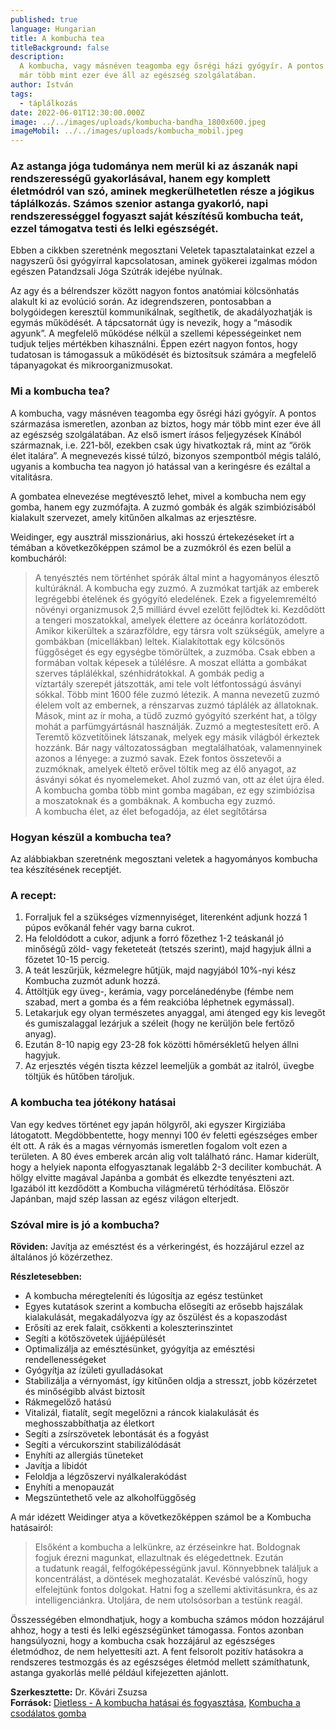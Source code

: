 ```yaml
---
published: true
language: Hungarian
title: A kombucha tea
titleBackground: false
description:
  A kombucha, vagy másnéven teagomba egy ősrégi házi gyógyír. A pontos származása ismeretlen, azonban az biztos, hogy
  már több mint ezer éve áll az egészség szolgálatában.
author: István
tags:
  - táplálkozás
date: 2022-06-01T12:30:00.000Z
image: ../../images/uploads/kombucha-bandha_1800x600.jpeg
imageMobil: ../../images/uploads/kombucha_mobil.jpeg
---
```


### Az astanga jóga tudománya nem merül ki az ászanák napi rendszerességű gyakorlásával, hanem egy komplett életmódról van szó, aminek megkerülhetetlen része a jógikus táplálkozás. Számos szenior astanga gyakorló, napi rendszerességgel fogyaszt saját készítésű kombucha teát, ezzel támogatva testi és lelki egészségét.

Ebben a cikkben szeretnénk megosztani Veletek tapasztalatainkat ezzel a nagyszerű ősi gyógyírral kapcsolatosan, aminek
gyökerei izgalmas módon egészen Patandzsali Jóga Szútrák idejébe nyúlnak.

Az agy és a bélrendszer között nagyon fontos anatómiai kölcsönhatás alakult ki az evolúció során. Az idegrendszeren,
pontosabban a bolygóidegen keresztül kommunikálnak, segíthetik, de akadályozhatják is egymás működését. A tápcsatornát
úgy is nevezik, hogy a “második agyunk”. A megfelelő működése nélkül a szellemi képességeinket nem tudjuk teljes
mértékben kihasználni. Éppen ezért nagyon fontos, hogy tudatosan is támogassuk a működését és biztosítsuk számára a
megfelelő tápanyagokat és mikroorganizmusokat.

### Mi a kombucha tea?

A kombucha, vagy másnéven teagomba egy ősrégi házi gyógyír. A pontos származása ismeretlen, azonban az biztos, hogy már
több mint ezer éve áll az egészség szolgálatában. Az első ismert írásos feljegyzések Kínából származnak, i.e. 221-ből,
ezekben csak úgy hivatkoztak rá, mint az “örök élet italára”. A megnevezés kissé túlzó, bizonyos szempontból mégis
találó, ugyanis a kombucha tea nagyon jó hatással van a keringésre és ezáltal a vitalitásra.

A gombatea elnevezése megtévesztő lehet, mivel a kombucha nem egy gomba, hanem egy zuzmófajta. A zuzmó gombák és algák
szimbiózisából kialakult szervezet, amely kitűnően alkalmas az erjesztésre.

Weidinger, egy ausztrál misszionárius, aki hosszú értekezéseket írt a témában a következőképpen számol be a zuzmókról és
ezen belül a kombucháról:

> A tenyésztés nem történhet spórák által mint a hagyományos élesztő kultúráknál. A kombucha egy zuzmó. A zuzmókat
> tartják az emberek legrégebbi ételének és gyógyító eledelének. Ezek a figyelemreméltó növényi organizmusok 2,5
> milliárd évvel ezelőtt fejlődtek ki. Kezdődött a tengeri moszatokkal, amelyek élettere az óceánra korlátozódott.
> Amikor kikerültek a szárazföldre, egy társra volt szükségük, amelyre a gombákban (micellákban) leltek. Kialakítottak
> egy kölcsönös függőséget és egy egységbe tömörültek, a zuzmóba. Csak ebben a formában voltak képesek a túlélésre. A
> moszat ellátta a gombákat szerves táplálékkal, szénhidrátokkal. A gombák pedig a víztartály szerepét játszották, ami
> tele volt létfontosságú ásványi sókkal. Több mint 1600 féle zuzmó létezik. A manna nevezetű zuzmó élelem volt az
> embernek, a rénszarvas zuzmó táplálék az állatoknak. Mások, mint az ír moha, a tüdő zuzmó gyógyító szerként hat, a
> tölgy mohát a parfümgyártásnál használják. Zuzmó a megtestesített erő. A Teremtő közvetítőinek látszanak, melyek egy
> másik világból érkeztek hozzánk. Bár nagy változatosságban  megtalálhatóak, valamennyinek azonos a lényege: a zuzmó
> savak. Ezek fontos összetevői a zuzmóknak, amelyek éltető erővel töltik meg az élő anyagot, az ásványi sókat és
> nyomelemeket. Ahol zuzmó van, ott az élet újra éled. A kombucha gomba több mint gomba magában, ez egy szimbiózisa
> a moszatoknak és a gombáknak. A kombucha egy zuzmó. A kombucha élet, az élet befogadója, az élet segítőtársa

### Hogyan készül a kombucha tea?

Az alábbiakban szeretnénk megosztani veletek a hagyományos kombucha tea készítésének receptjét.

### A recept:

1. Forraljuk fel a szükséges vízmennyiséget, literenként adjunk hozzá 1 púpos evőkanál fehér vagy barna cukrot.
2. Ha feloldódott a cukor, adjunk a forró főzethez 1-2 teáskanál jó minőségű zöld- vagy feketeteát (tetszés szerint),
   majd hagyjuk állni a főzetet 10-15 percig.
3. A teát leszűrjük, kézmelegre hűtjük, majd nagyjából 10%-nyi kész Kombucha zuzmót adunk hozzá.
4. Áttöltjük egy üveg-, kerámia, vagy porcelánedénybe (fémbe nem szabad, mert a gomba és a fém reakcióba léphetnek
   egymással).
5. Letakarjuk egy olyan természetes anyaggal, ami átenged egy kis levegőt és gumiszalaggal lezárjuk a széleit (hogy ne
   kerüljön bele fertőző anyag).
6. Ezután 8-10 napig egy 23-28 fok közötti hőmérsékletű helyen állni hagyjuk.
7. Az erjesztés végén tiszta kézzel leemeljük a gombát az italról, üvegbe töltjük és hűtőben tároljuk.

### A kombucha tea jótékony hatásai

Van egy kedves történet egy japán hölgyről, aki egyszer Kirgiziába látogatott. Megdöbbentette, hogy mennyi 100 év
feletti egészséges ember élt ott. A rák és a magas vérnyomás ismeretlen fogalom volt ezen a területen. A 80 éves emberek
arcán alig volt található ránc. Hamar kiderült, hogy a helyiek naponta elfogyasztanak legalább 2-3 deciliter kombuchát.
A hölgy elvitte magával Japánba a gombát és elkezdte tenyészteni azt. Igazából itt kezdődött a Kombucha világméretű
térhódítása. Először Japánban, majd szép lassan az egész világon elterjedt.

### Szóval mire is jó a kombucha?

**Röviden:** Javítja az emésztést és a vérkeringést, és hozzájárul ezzel az általános jó közérzethez.

**Részletesebben:**

- A kombucha méregteleníti és lúgosítja az egész testünket
- Egyes kutatások szerint a kombucha elősegíti az erősebb hajszálak kialakulását, megakadályozva így az őszülést és a
  kopaszodást
- Erősíti az erek falait, csökkenti a koleszterinszintet
- Segíti a kötőszövetek újjáépülését
- Optimalizálja az emésztésünket, gyógyítja az emésztési rendellenességeket
- Gyógyítja az ízületi gyulladásokat
- Stabilizálja a vérnyomást, így kitűnően oldja a stresszt, jobb közérzetet és minőségibb alvást biztosít
- Rákmegelőző hatású
- Vitalizál, fiatalít, segít megelőzni a ráncok kialakulását és meghosszabbíthatja az életkort
- Segíti a zsírszövetek lebontását és a fogyást
- Segíti a vércukorszint stabilizálódását
- Enyhíti az allergiás tüneteket
- Javítja a libidót
- Feloldja a légzőszervi nyálkalerakódást
- Enyhíti a menopauzát
- Megszüntethető vele az alkoholfüggőség

A már idézett Weidinger atya a következőképpen számol be a Kombucha hatásairól:

> Elsőként a kombucha a lelkünkre, az érzéseinkre hat. Boldognak fogjuk érezni magunkat, ellazultnak és elégedettnek.
> Ezután a tudatunk reagál, felfogóképességünk javul. Könnyebbnek találjuk a koncentrálást, a döntések meghozatalát.
> Kevésbé valószínű, hogy elfelejtünk fontos dolgokat. Hatni fog a szellemi aktivitásunkra, és az intelligenciánkra.
> Utoljára, de nem utolsósorban a testünk reagál.

Összességében elmondhatjuk, hogy a kombucha számos módon hozzájárul ahhoz, hogy a testi és lelki egészségünket
támogassa. Fontos azonban hangsúlyozni, hogy a kombucha csak hozzájárul az egészséges életmódhoz, de nem helyettesíti
azt. A fent felsorolt pozitív hatásokra a rendszeres testmozgás és az egészséges életmód mellett számíthatunk, astanga
gyakorlás mellé például kifejezetten ajánlott.

**Szerkesztette:** Dr. Kővári Zsuzsa  
**Források:** [Dietless - A kombucha hatásai és fogyasztása](https://dietless.hu/kombucha-teagomba/),
[Kombucha a csodálatos gomba](https://docplayer.hu/1333124-Kombucha-a-csodalatos-gomba.html)
